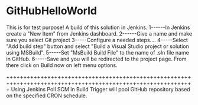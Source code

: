 


# GitHubHelloWorld
This is for test purpose! A build of this solution in Jenkins.
1------In Jenkins create a "New Item" from Jenkins dashboard. 
2------Give a name and make sure you select Git project
3-----Configure a needed steps....
4-----Select  "Add build step" button and select "Build a Visual Studio project or solution using MSBuild".
5-----Set "MsBuild Build File" to the name of .sln file name in GitHub.
6-----Save and you will be redirected to the project page. From there click on Build now on left menu options.

+++++++++++++++++++++++++++++++++++++++++++++++++++++++++++++++++++++++++++++++++++++++++++++++++++++++++++++
Using Jenkins Poll SCM in Build Trigger will pool GitHub repository based on the specified CRON schedule.




